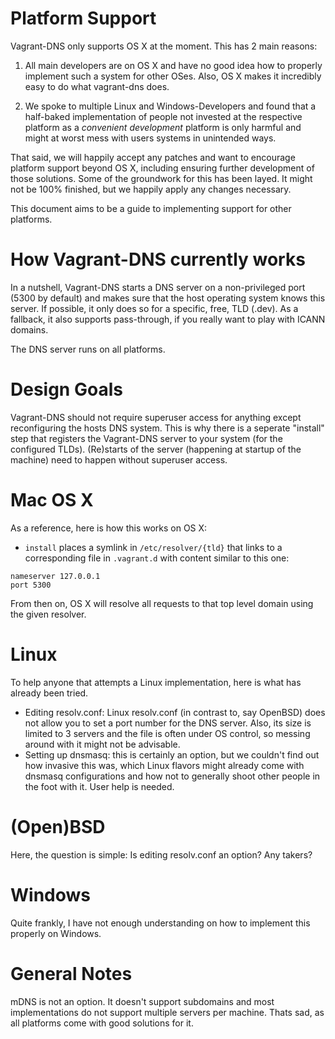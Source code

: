 Platform Support
================

Vagrant-DNS only supports OS X at the moment. This has 2 main reasons:

1) All main developers are on OS X and have no good idea how to properly implement such a system for other OSes. Also, OS X makes it incredibly easy to do what vagrant-dns does.

2) We spoke to multiple Linux and Windows-Developers and found that a half-baked implementation of people not invested at the respective platform as a _convenient development_ platform is only harmful and might at worst mess with users systems in unintended ways.

That said, we will happily accept any patches and want to encourage platform support beyond OS X, including ensuring further development of those solutions. Some of the groundwork for this has been layed. It might not be 100% finished, but we happily apply any changes necessary.

This document aims to be a guide to implementing support for other platforms.

How Vagrant-DNS currently works
===============================

In a nutshell, Vagrant-DNS starts a DNS server on a non-privileged port (5300 by default) and makes sure that the host operating system knows this server. If possible, it only does so for a specific, free, TLD (.dev). As a fallback, it also supports pass-through, if you really want to play with ICANN domains.

The DNS server runs on all platforms.

Design Goals
============

Vagrant-DNS should not require superuser access for anything except reconfiguring the hosts DNS system. This is why there is a seperate "install" step that registers the Vagrant-DNS server to your system (for the configured TLDs). (Re)starts of the server (happening at startup of the machine) need to happen without superuser access.

Mac OS X
========

As a reference, here is how this works on OS X:

* `install` places a symlink in `/etc/resolver/{tld}` that links to a corresponding file in `.vagrant.d` with content similar to this one:

```
nameserver 127.0.0.1
port 5300
```

From then on, OS X will resolve all requests to that top level domain using the given resolver.

Linux
=====

To help anyone that attempts a Linux implementation, here is what has already been tried.

* Editing resolv.conf: Linux resolv.conf (in contrast to, say OpenBSD) does not allow you to set a port number for the DNS server. Also, its size is limited to 3 servers and the file is often under OS control, so messing around with it might not be advisable.
* Setting up dnsmasq: this is certainly an option, but we couldn't find out how invasive this was, which Linux flavors might already come with dnsmasq configurations and how not to generally shoot other people in the foot with it. User help is needed.

(Open)BSD
=========

Here, the question is simple: Is editing resolv.conf an option? Any takers?

Windows
=======

Quite frankly, I have not enough understanding on how to implement this properly on Windows.

General Notes
=============

mDNS is not an option. It doesn't support subdomains and most implementations do not support multiple servers per machine. Thats sad, as all platforms come with good solutions for it.
